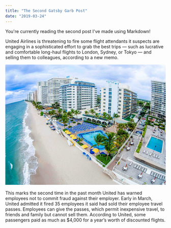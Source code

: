 ```yaml
---
title: "The Second Gatsby Garb Post"
date: "2019-03-24"
---
```


You're currently reading the second post I've made using Markdown!

United Airlines is threatening to fire some flight attendants it suspects are engaging in a sophisticated effort to grab the best trips — such as lucrative and comfortable long-haul flights to London, Sydney, or Tokyo — and selling them to colleagues, according to a new memo.

![Ocean Sky](ocean-sky.jpg)

This marks the second time in the past month United has warned employees not to commit fraud against their employer. Early in March, United admitted it fired 35 employees it said had sold their employee travel passes. Employees can give the passes, which permit inexpensive travel, to friends and family but cannot sell them. According to United, some passengers paid as much as $4,000 for a year’s worth of discounted flights.